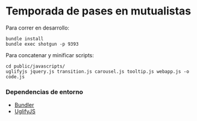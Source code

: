 Temporada de pases en mutualistas
=========

Para correr en desarrollo:

```
bundle install
bundle exec shotgun -p 9393
```

Para concatenar y minificar scripts:

```
cd public/javascripts/
uglifyjs jquery.js transition.js carousel.js tooltip.js webapp.js -o code.js
```

### Dependencias de entorno

* [Bundler](http://bundler.io/)
* [UglifyJS](https://www.npmjs.org/package/uglify-js/)